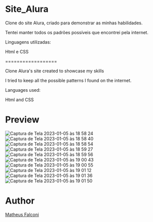 # Site_Alura

Clone do site Alura, criado para demonstrar as minhas habilidades.

Tentei manter todos os padrões possíveis que encontrei pela internet.

Linguagens utilizadas:

Html e CSS

==================

Clone Alura's site created to showcase my skills

I tried to keep all the possible patterns I found on the internet.

Languages used:

Html and CSS

# Preview

![Captura de Tela 2023-01-05 às 18 58 24](https://user-images.githubusercontent.com/33550514/210887932-b0c87141-9401-4c4b-9f8e-fb5d2658b43e.png)
![Captura de Tela 2023-01-05 às 18 58 40](https://user-images.githubusercontent.com/33550514/210887979-abc82e5e-fb8f-419b-b7ea-277d7fd7f4e6.png)
![Captura de Tela 2023-01-05 às 18 58 54](https://user-images.githubusercontent.com/33550514/210888025-8d713f0a-706e-49b8-af1c-c226e09d8fbf.png)
![Captura de Tela 2023-01-05 às 18 59 27](https://user-images.githubusercontent.com/33550514/210888163-9db31e82-b810-4384-81ab-926437e71ebe.png)
![Captura de Tela 2023-01-05 às 18 59 56](https://user-images.githubusercontent.com/33550514/210888300-4e22f24d-b09b-46b1-84ea-9c2f1c8818f9.png)
![Captura de Tela 2023-01-05 às 19 00 43](https://user-images.githubusercontent.com/33550514/210888358-d73bc20b-8975-44af-be64-31e9c273701e.png)
![Captura de Tela 2023-01-05 às 19 00 55](https://user-images.githubusercontent.com/33550514/210888405-9ee013a8-7f72-4996-98f4-e7ceb25ad387.png)
![Captura de Tela 2023-01-05 às 19 01 12](https://user-images.githubusercontent.com/33550514/210888448-3ba1c102-1fac-4279-b2f1-d255e788c16d.png)
![Captura de Tela 2023-01-05 às 19 01 36](https://user-images.githubusercontent.com/33550514/210888503-5e6112c0-4eb3-4c4e-b747-fc4366b07465.png)
![Captura de Tela 2023-01-05 às 19 01 50](https://user-images.githubusercontent.com/33550514/210888537-8cfa5792-41ac-48e1-8e9d-675e88d2ec65.png)

# Author

<a href="https://github.com/matheuspfalconi">Matheus Falconi</a>
